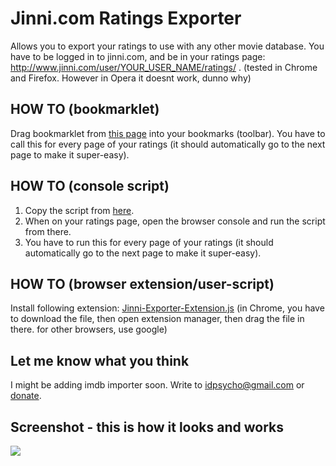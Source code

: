 # Jinni.com Ratings Exporter
Allows you to export your ratings to use with any other movie database.
You have to be logged in to jinni.com, and be in your ratings page: http://www.jinni.com/user/YOUR_USER_NAME/ratings/ .
(tested in Chrome and Firefox. However in Opera it doesnt work, dunno why)


## HOW TO (bookmarklet)
Drag bookmarklet from <a href="http://p.brm.sk/jinni-exporter/">this page</a> into your bookmarks (toolbar).
You have to call this for every page of your ratings (it should automatically go to the next page to make it super-easy).


## HOW TO (console script)
1. Copy the script from <a href="http://p.brm.sk/jinni-exporter/jinni-exporter.js">here</a>.
2. When on your ratings page, open the browser console and run the script from there.
3. You have to run this for every page of your ratings (it should automatically go to the next page to make it super-easy).


## HOW TO (browser extension/user-script)
Install following extension: <a href="http://p.brm.sk/jinni-exporter/jinni-exporter-extension.user.js">Jinni-Exporter-Extension.js</a>
(in Chrome, you have to download the file, then open extension manager, then drag the file in there. for other browsers, use google)


## Let me know what you think
I might be adding imdb importer soon.
Write to <a href="idpsycho@gmail.com">idpsycho@gmail.com</a> or <a href="http://p.brm.sk/jinni-exporter/">donate</a>.


## Screenshot - this is how it looks and works
<img src="http://p.brm.sk/jinni-exporter/jinni-exporter.png">
